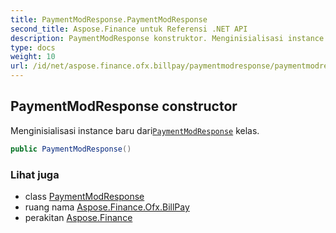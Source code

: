 ```yaml
---
title: PaymentModResponse.PaymentModResponse
second_title: Aspose.Finance untuk Referensi .NET API
description: PaymentModResponse konstruktor. Menginisialisasi instance baru dariPaymentModResponse kelas.
type: docs
weight: 10
url: /id/net/aspose.finance.ofx.billpay/paymentmodresponse/paymentmodresponse/
---
```

## PaymentModResponse constructor

Menginisialisasi instance baru dari[`PaymentModResponse`](../) kelas.

```csharp
public PaymentModResponse()
```

### Lihat juga

* class [PaymentModResponse](../)
* ruang nama [Aspose.Finance.Ofx.BillPay](../../paymentmodresponse/)
* perakitan [Aspose.Finance](../../../)


